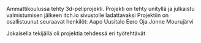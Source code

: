 Ammattikoulussa tehty 3d-peliprojekti.
Projekti on tehty unityllä ja julkaistu valmistumisen jälkeen itch.io sivustolle ladattavaksi
Projektiin on osallistuunut seuraavat henkilöt:
Aapo Uusitalo
Eero Oja
Jonne Mourujärvi

Jokaisella tekijällä oli projektia tehdessä eri työtehtävät
